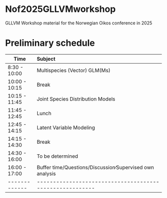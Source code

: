 # Nof2025GLLVMworkshop
GLLVM Workshop material for the Norwegian Oikos conference in 2025

# Preliminary schedule
|Time         |Subject                                                 |
|-------------|:-------------------------------------------------------|
|8:30 - 10:00 |Multispecies (Vector) GLM(Ms)                           | <!--GLM/Ms, maybe some checking of correlation in residuals ala Zuur, or just general residual diagnostics-->
|10:00 - 10:15|Break                                                   |
|10:15 - 11:45|Joint Species Distribution Models                       | <!-- also full rank lme4 code with warnings-->
|11:45 - 12:45|Lunch                                                   |
|12:45 - 14:15|Latent Variable Modeling                                | <!--different types of ordinations-->
|14:15 - 14:30|Break                                                   |
|14:30 - 16:00|To be determined                                        |
|16:00 - 17:00|Buffer time/Questions/Discussion∕Supervised own analysis|
|-------------|--------------------------------------------------------|

